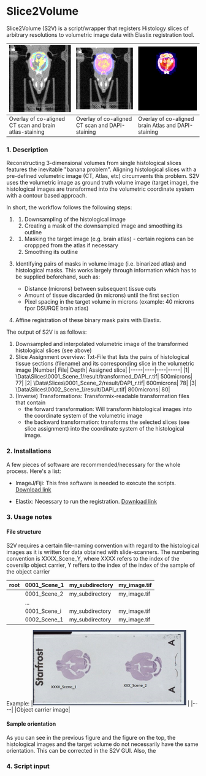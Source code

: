 # Slice2Volume
Slice2Volume (S2V) is a script/wrapper that registers Histology slices of arbitrary resolutions to volumetric image data with Elastix registration tool.

|<img src="./imgs/CT_vs_Atlas.jpg" alt="" width="200"/>	| <img src="./imgs/CT_vs_DAPI.jpg" alt="" width="200"/>	| <img src="./imgs/Atlas_vs_DAPI.jpg" alt="Overlay of co-aligned brain Atlas and DAPI-staining" width="200"/> |
| --- | --- | --- |
| Overlay of co-aligned CT scan and brain atlas-staining	| Overlay of co-aligned CT scan and DAPI-staining		| Overlay of co-aligned brain Atlas and DAPI-staining |

### 1. Description

Reconstructing 3-dimensional volumes from single histological slices features the inevitable "banana problem". Aligning histological slices with a pre-defined volumetric image (CT, Atlas, etc) circumvents this problem.
S2V uses the volumetric image as ground truth volume image (target image), the histological images are transformed into the volumetric coordinate system with a contour based approach.

In short, the workflow follows the following steps:
1.  1. Downsampling of the histological image
    2. Creating a mask of the downsampled image and smoothing its outline
    
2.  1. Masking the target image (e.g. brain atlas) - certain regions can be croppped from the atlas if necessary
    2. Smoothing its outline
    
3. Identifying pairs of masks in volume image (i.e. binarized atlas) and histological masks. This works largely through information which has to be supplied beforehand, such as:
    * Distance (microns) between subsequent tissue cuts
    * Amount of tissue discarded (in microns) until the first section
    * Pixel spacing in the target volume in microns (example: 40 microns fpor DSURQE brain atlas)
    
4. Affine registration of these binary mask pairs with Elastix.

The output of S2V is as follows:
1. Downsampled and interpolated volumetric image of the transformed histological slices (see above)
2. Slice Assignment overview: Txt-File that lists the pairs of histological tissue sections (filename) and its corresponding slice in the volumetric image
    |Number|	File|	Depth|	Assigned slice|
    |-----|----|----|-----|
    |1|	\Data\Slices\0001_Scene_1/result/transformed_DAPI_r.tif|	500microns|	77|
    |2|	\Data\Slices\0001_Scene_2/result/DAPI_r.tif|	600microns|	78|
    |3|	\Data\Slices\0002_Scene_1/result/DAPI_r.tif|	800microns|	80|
3. (Inverse) Transformations: Transformix-readable transformation files that contain
    * the forward transformation: Will transform histological images into the coordinate system of the volumetric image
    * the backward transformation: transforms the selected slices (see slice assignment) into the coordinate system of the histological image.


### 2. Installations

A few pieces of software are recommended/necessary for the whole process. Here's a list:

* ImageJ/Fiji:
This free software is needed to execute the scripts. [Download link](www.imagej.net/Downloads)

* Elastix:
Necessary to run the registration. [Download link](elastix.isi.uu.nl)

### 3. Usage notes

#### File structure
S2V requires a certain file-naming convention with regard to the histological images as it is written for data obtained with slide-scanners. The numbering convention is XXXX_Scene_Y, where XXXX refers to the index of the coverslip object carrier, Y reffers to the index of the index of the sample of the object carrier

|root|0001_Scene_1|my_subdirectory|my_image.tif|
|----|----|----|----|
|    |0001_Scene_2|my_subdirectory|my_image.tif|
|    |...         |            ||
|    |0001_Scene_i|my_subdirectory|my_image.tif|
|    |0002_Scene_1|my_subdirectory|my_image.tif|

Example:
|<img src="./imgs/screenshot_objectcarrier.jpg" alt="" width="400"/>	|
|----|
|Object carrier image|

#### Sample orientation
As you can see in the previous figure and the figure on the top, the histological images and the target volume do not necessarily have the same orientation. This can be corrected in the S2V GUI. Also, the 

### 4. Script input

